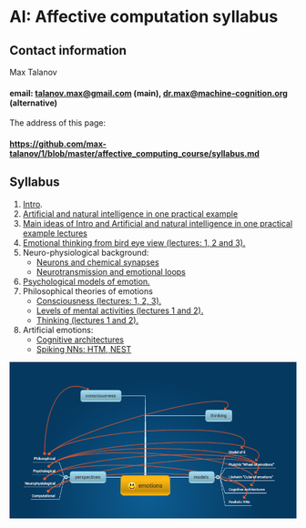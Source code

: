 # AI: Affective computation syllabus

## Contact information

Max Talanov

#### email: talanov.max@gmail.com (main), dr.max@machine-cognition.org (alternative)

The address of this page:

#### https://github.com/max-talanov/1/blob/master/affective_computing_course/syllabus.md

## Syllabus

1. [Intro](intro.md).
1. [Artificial and natural intelligence in one practical example](one_example.md)
1. [Main ideas of Intro and Artificial and natural intelligence in one practical example lectures](main_ideas_of_1_and_2.md)
1. [Emotional thinking from bird eye view (lectures: 1, 2 and 3).](emotional_thinking.md)
1. Neuro-physiological background:
    * [Neurons and chemical synapses](neurons_and_chemical_synapses.md)
    * [Neurotransmission and emotional loops](neurotransmission.md)
1. [Psychological models of emotion.](psychological_models_of_emotion.md)
1. Philosophical theories of emotions
    * [Consciousness (lectures: 1, 2, 3).](consciousness.md)
    * [Levels of mental activities (lectures 1 and 2).](levels_of_mental_activities.md)
    * [Thinking (lectures 1 and 2).](thinking.md)
1. Artificial emotions:
    * [Cognitive architectures](cognitive_architecture.md)
    * [Spiking NNs: HTM, NEST](realistic_nns.md)

![Emotions mind map](emotions.png)
